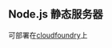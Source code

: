 ## Node.js 静态服务器

可部署在<a href="http://www.cloudfoundry.com/" target="_blank">cloudfoundry</a>上

<script>

alert('hello');

</script>
